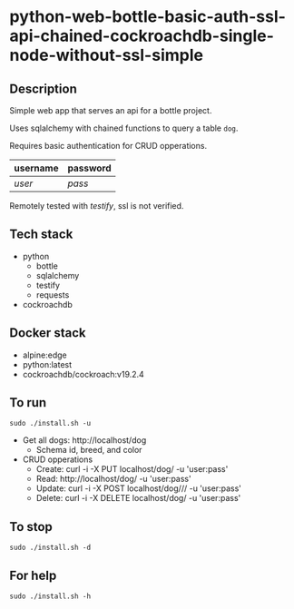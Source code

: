 # python-web-bottle-basic-auth-ssl-api-chained-cockroachdb-single-node-without-ssl-simple

## Description
Simple web app that serves an api
for a bottle project.

Uses sqlalchemy with chained functions to query a table `dog`.

Requires basic authentication for CRUD opperations.

| username | password |
| -------- | -------- |
| *user* | *pass* |

Remotely tested with *testify*, ssl is not verified.

## Tech stack
- python
  - bottle
  - sqlalchemy
  - testify
  - requests
- cockroachdb

## Docker stack
- alpine:edge
- python:latest
- cockroachdb/cockroach:v19.2.4

## To run
`sudo ./install.sh -u`
- Get all dogs: http://localhost/dog
  - Schema id, breed, and color
- CRUD opperations
  - Create: curl -i -X PUT localhost/dog/<id> -u 'user:pass'
  - Read: http://localhost/dog/<id> -u 'user:pass'
  - Update: curl -i -X POST localhost/dog/<id>/<breed>/<color> -u 'user:pass'
  - Delete: curl -i -X DELETE localhost/dog/<id> -u 'user:pass'

## To stop
`sudo ./install.sh -d`

## For help
`sudo ./install.sh -h`